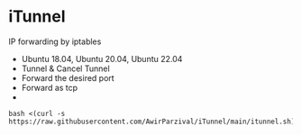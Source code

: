 # iTunnel
IP forwarding by iptables

- Ubuntu 18.04, Ubuntu 20.04, Ubuntu 22.04
- Tunnel & Cancel Tunnel
- Forward the desired port
- Forward as tcp
- 

```
bash <(curl -s https://raw.githubusercontent.com/AwirParzival/iTunnel/main/itunnel.sh)
```

##

